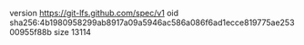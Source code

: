 version https://git-lfs.github.com/spec/v1
oid sha256:4b1980958299ab8917a09a5946ac586a086f6ad1ecce819775ae25300955f88b
size 13114
